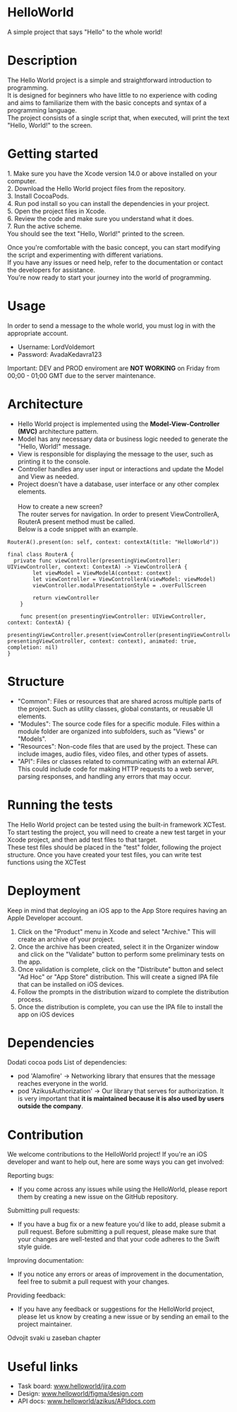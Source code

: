 # HelloWorld
A simple project that says "Hello" to the whole world!

# Description
<p>The Hello World project is a simple and straightforward introduction to programming.<br>
It is designed for beginners who have little to no experience with coding and aims to familiarize them with the basic concepts 
and syntax of a programming language.<br> 
The project consists of a single script that, when executed, will print the text "Hello, World!" to the screen.</p>

# Getting started
<p>
1. Make sure you have the Xcode version 14.0 or above installed on your computer.<br>
2. Download the Hello World project files from the repository.<br>
3. Install CocoaPods.<br>
4. Run pod install so you can install the dependencies in your project.<br>
5. Open the project files in Xcode.<br>
6. Review the code and make sure you understand what it does.<br>
7. Run the active scheme.<br>
You should see the text "Hello, World!" printed to the screen.<br>

Once you're comfortable with the basic concept, you can start modifying the script and experimenting with different variations.<br>
If you have any issues or need help, refer to the documentation or contact the developers for assistance.<br>
You're now ready to start your journey into the world of programming.</p>

# Usage
In order to send a message to the whole world, you must log in with the appropriate account.
* Username: LordVoldemort
* Password: AvadaKedavra123

Important: DEV and PROD enviroment are <strong>NOT WORKING</strong> on Friday from 00;00 - 01;00 GMT due to the server maintenance.

# Architecture
* Hello World project is implemented using the <strong>Model-View-Controller (MVC)</strong> architecture pattern.
* Model has any necessary data or business logic needed to generate the "Hello, World!" message.
* View is responsible for displaying the message to the user, such as printing it to the console.
* Controller handles any user input or interactions and update the Model and View as needed.
* Project doesn't have a database, user interface or any other complex elements.<br><br>
How to create a new screen?<br>
The router serves for navigation. In order to present ViewControllerA, RouterA present method must be called.<br>
Below is a code snippet with an example.<br>

```
RouterA().present(on: self, context: contextA(title: "HelloWorld"))

final class RouterA {
  private func viewController(presentingViewController: UIViewController, context: ContextA) -> ViewControllerA {
        let viewModel = ViewModelA(context: context)
        let viewController = ViewControllerA(viewModel: viewModel)
        viewController.modalPresentationStyle = .overFullScreen

        return viewController
    }

    func present(on presentingViewController: UIViewController, context: ContextA) {
        presentingViewController.present(viewController(presentingViewController: presentingViewController, context: context), animated: true, completion: nil)
}
```

# Structure 
* "Common": Files or resources that are shared across multiple parts of the project. Such as utility classes, global constants, or reusable UI elements.
* "Modules": The source code files for a specific module. Files within a module folder are organized into subfolders, such as "Views" or "Models".
* "Resources": Non-code files that are used by the project. These can include images, audio files, video files, and other types of assets. 
* "API": Files or classes related to communicating with an external API. This could include code for making HTTP requests to a web server, parsing responses, and handling any errors that may occur.

# Running the tests
<p>The Hello World project can be tested using the built-in framework XCTest.<br>
To start testing the project, you will need to create a new test target in your Xcode project, 
and then add test files to that target.<br>These test files should be placed in the "test" folder, following the project structure.
Once you have created your test files, you can write test functions using the XCTest</p>

# Deployment
Keep in mind that deploying an iOS app to the App Store requires having an Apple Developer account.

1. Click on the "Product" menu in Xcode and select "Archive." This will create an archive of your project.
2. Once the archive has been created, select it in the Organizer window and click on the "Validate" button to perform some preliminary tests on the app.
3. Once validation is complete, click on the "Distribute" button and select "Ad Hoc" or "App Store" distribution. 
This will create a signed IPA file that can be installed on iOS devices.
4. Follow the prompts in the distribution wizard to complete the distribution process.
5. Once the distribution is complete, you can use the IPA file to install the app on iOS devices

# Dependencies
Dodati cocoa pods
List of dependencies: 
* pod 'Alamofire' -> Networking library that ensures that the message reaches everyone in the world.
* pod 'AzikusAuthorization' -> Our library that serves for authorization. 
It is very important that <strong>it is maintained because it is also used by users outside the company</strong>.

# Contribution
We welcome contributions to the HelloWorld project! If you're an iOS developer and want to help out, here are some ways you can get involved:

Reporting bugs: 
- If you come across any issues while using the HelloWorld, please report them by creating a new issue on the GitHub repository.

Submitting pull requests: 
- If you have a bug fix or a new feature you'd like to add, please submit a pull request. Before submitting a pull request, 
please make sure that your changes are well-tested and that your code adheres to the Swift style guide.

Improving documentation: 
- If you notice any errors or areas of improvement in the documentation, feel free to submit a pull request with your changes.

Providing feedback:
- If you have any feedback or suggestions for the HelloWorld project, please let us know by creating a new issue or by sending an email to the project maintainer.

Odvojit svaki u zaseban chapter
# Useful links
* Task board: www.helloworld/jira.com
* Design: www.helloworld/figma/design.com
* API docs: www.helloworld/azikus/APIdocs.com
